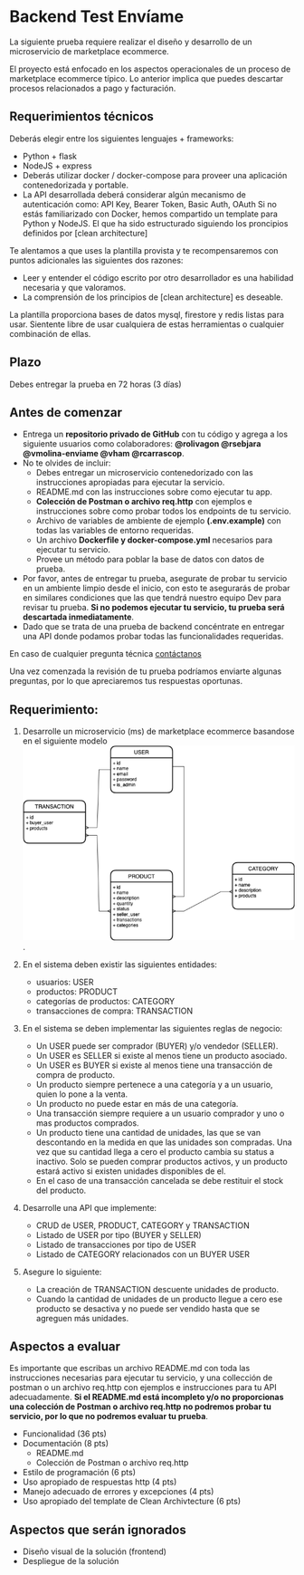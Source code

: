 # Backend Test Envíame

La siguiente prueba requiere realizar el diseño y desarrollo de un microservicio de marketplace ecommerce.

El proyecto está enfocado en los aspectos operacionales de un proceso de marketplace ecommerce típico. Lo anterior implica que puedes descartar procesos relacionados a pago y facturación.

## Requerimientos técnicos
Deberás elegir entre los siguientes lenguajes +  frameworks:
- Python + flask
- NodeJS + express
- Deberás utilizar docker / docker-compose para proveer una aplicación contenedorizada y portable.
- La API desarrollada deberá considerar algún mecanismo de autenticación como: API Key, Bearer Token, Basic Auth, OAuth
Si no estás familiarizado con Docker, hemos compartido un template para Python y NodeJS. El que ha sido estructurado siguiendo los proncipios definidos por [clean architecture]

Te alentamos a que uses la plantilla provista y te recompensaremos con puntos adicionales las siguientes dos razones: 
- Leer y entender el código escrito por otro desarrollador es una habilidad necesaria y que valoramos.
- La comprensión de los principios de [clean architecture] es deseable.

La plantilla proporciona bases de datos mysql, firestore y redis listas para usar. Sientente libre de usar cualquiera de estas herramientas o cualquier combinación de ellas.

## Plazo
Debes entregar la prueba en 72 horas (3 días)

## Antes de comenzar

- Entrega un **repositorio privado de GitHub** con tu código y agrega a los siguiente usuarios como colaboradores: **@rolivagon @rsebjara @vmolina-enviame @vham @rcarrascop**.
- No te olvides de incluir:
    - Debes entregar un microservicio contenedorizado con las instrucciones apropiadas para ejecutar la servicio.
    - README.md con las instrucciones sobre como ejecutar tu app.
    - **Colección de Postman o archivo req.http** con ejemplos e instrucciones sobre como probar todos los endpoints de tu servicio.
    - Archivo de variables de ambiente de ejemplo **(.env.example)** con todas las variables de entorno requeridas.
    - Un archivo **Dockerfile y docker-compose.yml** necesarios para ejecutar tu servicio.
    - Provee un método para poblar la base de datos con datos de prueba.
- Por favor, antes de entregar tu prueba, asegurate de probar tu servicio en un ambiente limpio desde el inicio, con esto te asegurarás de probar en similares condiciones que las que tendrá nuestro equipo Dev para revisar tu prueba. **Si no podemos ejecutar tu servicio, tu prueba será descartada inmediatamente**.
- Dado que se trata de una prueba de backend concéntrate en entregar una API donde podamos probar todas las funcionalidades requeridas.

En caso de cualquier pregunta técnica [contáctanos](mailto:tech-test@enviame.io)

Una vez comenzada la revisión de tu prueba podríamos enviarte algunas preguntas, por lo que apreciaremos tus respuestas oportunas.

## Requerimiento:
1. Desarrolle un microservicio (ms) de marketplace ecommerce basandose en el siguiente modelo ![image](backend%20test%20model.drawio.png).
2. En el sistema deben existir las siguientes entidades:
    - usuarios: USER
    - productos: PRODUCT
    - categorías de productos: CATEGORY
    - transacciones de compra: TRANSACTION
3. En el sistema se deben implementar las siguientes reglas de negocio:    
    - Un USER puede ser comprador (BUYER) y/o vendedor (SELLER).
    - Un USER es SELLER si existe al menos tiene un producto asociado.
    - Un USER es BUYER si existe al menos tiene una transacción de compra de producto.
    - Un producto siempre pertenece a una categoría y a un usuario, quien lo pone a la venta.
    - Un producto no puede estar en más de una categoría.
    - Una transacción siempre requiere a un usuario comprador y uno o mas productos comprados.
    - Un producto tiene una cantidad de unidades, las que se van descontando en la medida en que las unidades son compradas. Una vez que su cantidad llega a cero el producto cambia su status a inactivo. Solo se pueden comprar productos activos, y un producto estará activo si existen unidades disponibles de el.
    - En el caso de una transacción cancelada se debe restituir el stock del producto. 

4. Desarrolle una API que implemente:
    - CRUD de USER, PRODUCT, CATEGORY y TRANSACTION
    - Listado de USER por tipo (BUYER y SELLER)
    - Listado de transacciones por tipo de USER
    - Listado de CATEGORY relacionados con un BUYER USER

5. Asegure lo siguiente:
    - La creación de TRANSACTION descuente unidades de producto.
    - Cuando la cantidad de unidades de un producto llegue a cero ese producto se desactiva y no puede ser vendido hasta que se agreguen más unidades.


## Aspectos a evaluar

Es importante que escribas un archivo README.md con toda las instrucciones necesarias para ejecutar tu servicio, y una collección de postman o un archivo req.http con ejemplos e instrucciones para tu API adecuadamente. 
**Si el README.md está incompleto y/o no proporcionas una colección de Postman o archivo req.http no podremos probar tu servicio, por lo que no podremos evaluar tu prueba**.

- Funcionalidad (36 pts)
- Documentación (8 pts)
    - README.md 
    - Colección de Postman o archivo req.http
- Estilo de programación (6 pts)
- Uso apropiado de respuestas http (4 pts)
- Manejo adecuado de errores y excepciones (4 pts)
- Uso apropiado del template de Clean Archivtecture (6 pts)

## Aspectos que serán ignorados

- Diseño visual de la solución (frontend)
- Despliegue de la solución

